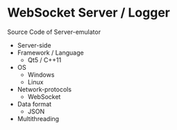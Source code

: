 # WebSocket Server / Logger

Source Code of Server-emulator

- Server-side
- Framework / Language
  - Qt5 / C++11
- OS
  - Windows
  - Linux
- Network-protocols
  - WebSocket
- Data format
  - JSON
- Multithreading
